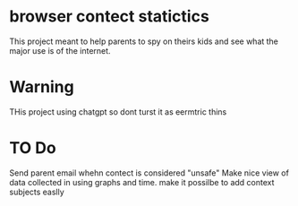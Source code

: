 # browser contect statictics 
This project meant to help parents to spy on theirs kids and see what the major use is of the internet. 

Warning
===========
THis project  using chatgpt so dont turst it as eermtric thins

TO Do
==========
Send parent email whehn contect is considered "unsafe"
Make nice view of data collected in using graphs and time.
make it possilbe to add context subjects easlly

